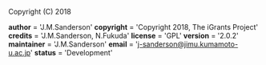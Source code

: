 
Copyright (C) 2018

__author__ = 'J.M.Sanderson'
__copyright__ = 'Copyright 2018, The iGrants Project'
__credits__ = 'J.M.Sanderson, N.Fukuda'
__license__ = 'GPL'
__version__ = '2.0.2'
__maintainer__ = 'J.M.Sanderson'
__email__ = 'j-sanderson@jimu.kumamoto-u.ac.jp'
__status__ = 'Development'
